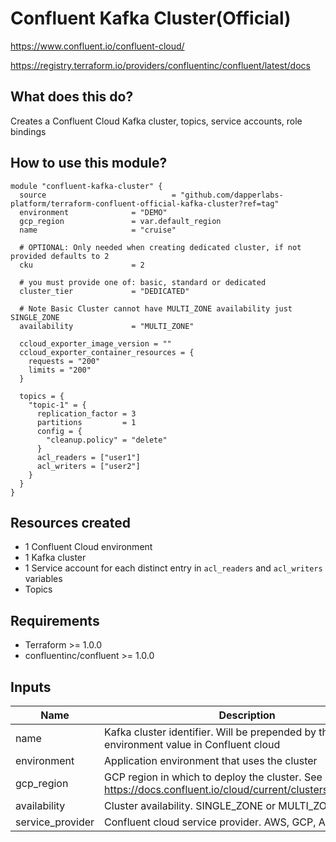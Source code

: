 # Confluent Kafka Cluster(Official)

https://www.confluent.io/confluent-cloud/

https://registry.terraform.io/providers/confluentinc/confluent/latest/docs

## What does this do?

Creates a Confluent Cloud Kafka cluster, topics, service accounts, role bindings

## How to use this module?

```hcl
module "confluent-kafka-cluster" {
  source                            = "github.com/dapperlabs-platform/terraform-confluent-official-kafka-cluster?ref=tag"
  environment              = "DEMO"
  gcp_region               = var.default_region
  name                     = "cruise"

  # OPTIONAL: Only needed when creating dedicated cluster, if not provided defaults to 2
  cku                      = 2

  # you must provide one of: basic, standard or dedicated
  cluster_tier             = "DEDICATED"

  # Note Basic Cluster cannot have MULTI_ZONE availability just SINGLE_ZONE
  availability             = "MULTI_ZONE"

  ccloud_exporter_image_version = ""
  ccloud_exporter_container_resources = {
    requests = "200"
    limits = "200"
  }
  
  topics = {
    "topic-1" = {
      replication_factor = 3
      partitions         = 1
      config = {
        "cleanup.policy" = "delete"
      }
      acl_readers = ["user1"]
      acl_writers = ["user2"]
    }
  }
}
```

## Resources created

- 1 Confluent Cloud environment
- 1 Kafka cluster
- 1 Service account for each distinct entry in `acl_readers` and `acl_writers` variables
- Topics

## Requirements

- Terraform >= 1.0.0
- confluentinc/confluent >= 1.0.0

## Inputs

| Name                                                                                                                                                                                                                                    | Description                                                                                                                                                           | Type | Default | Required |
| --------------------------------------------------------------------------------------------------------------------------------------------------------------------------------------------------------------------------------------- |--------------------------------------------------------------------------------------------------------------| -- | ---- | :------: |
| name                                                                                                                                                                                                                                    | Kafka cluster identifier. Will be prepended by the environment value in Confluent cloud                                       | string |      |    x     |
| environment                                                                                                                                                                                                                         | Application environment that uses the cluster                                                                                                       | string |      |    x     |
| gcp_region                                                                                                                                                                                                                           | GCP region in which to deploy the cluster. See https://docs.confluent.io/cloud/current/clusters/regions.html      | string |      |    x     |
| availability                                                                                                                                                                                                                            | Cluster availability. SINGLE_ZONE or MULTI_ZONE                                                                                                  | string | MULTI_ZONE     |          |
| service_provider                                                                                                                                                                                                                   | Confluent cloud service provider. AWS, GCP, Azure                                                                                                | string | GCP  |          |                                                                                                                                                                                                                   | Grafana datasource to use in dashboards                                                                      | string |         |   null   |